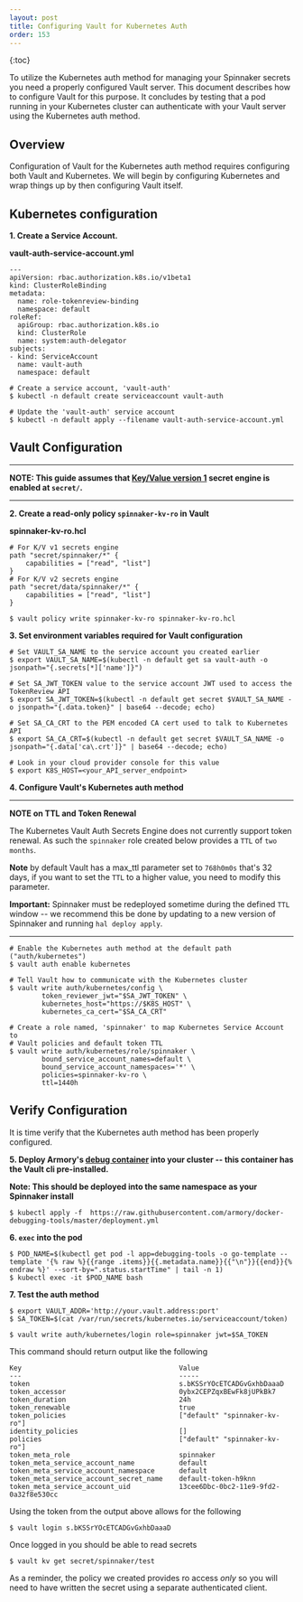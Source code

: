 ```yaml
---
layout: post
title: Configuring Vault for Kubernetes Auth
order: 153
---
```


{:toc}

To utilize the Kubernetes auth method for managing your Spinnaker secrets you need a properly configured Vault server. This document describes how to configure Vault for this purpose. It concludes by testing that a pod running in your Kubernetes cluster can authenticate with your Vault server using the Kubernetes auth method.

## Overview

Configuration of Vault for the Kubernetes auth method requires configuring both Vault and Kubernetes. We will begin by configuring Kubernetes and wrap things up by then configuring Vault itself. 

## Kubernetes configuration

**1. Create a Service Account.**

**vault-auth-service-account.yml**
```
---
apiVersion: rbac.authorization.k8s.io/v1beta1
kind: ClusterRoleBinding
metadata:
  name: role-tokenreview-binding
  namespace: default
roleRef:
  apiGroup: rbac.authorization.k8s.io
  kind: ClusterRole
  name: system:auth-delegator
subjects:
- kind: ServiceAccount
  name: vault-auth
  namespace: default
```

```
# Create a service account, 'vault-auth'
$ kubectl -n default create serviceaccount vault-auth

# Update the 'vault-auth' service account
$ kubectl -n default apply --filename vault-auth-service-account.yml
```

## Vault Configuration


---
**NOTE: This guide assumes that [Key/Value version 1](https://www.vaultproject.io/api/secret/kv/kv-v1.html) secret engine is enabled at `secret/`.**

---


**2. Create a read-only policy `spinnaker-kv-ro` in Vault**

**spinnaker-kv-ro.hcl**
```
# For K/V v1 secrets engine
path "secret/spinnaker/*" {
    capabilities = ["read", "list"]
}
# For K/V v2 secrets engine
path "secret/data/spinnaker/*" {
    capabilities = ["read", "list"]
}
```
```
$ vault policy write spinnaker-kv-ro spinnaker-kv-ro.hcl
```


**3. Set environment variables required for Vault configuration**

```
# Set VAULT_SA_NAME to the service account you created earlier
$ export VAULT_SA_NAME=$(kubectl -n default get sa vault-auth -o jsonpath="{.secrets[*]['name']}")

# Set SA_JWT_TOKEN value to the service account JWT used to access the TokenReview API
$ export SA_JWT_TOKEN=$(kubectl -n default get secret $VAULT_SA_NAME -o jsonpath="{.data.token}" | base64 --decode; echo)

# Set SA_CA_CRT to the PEM encoded CA cert used to talk to Kubernetes API
$ export SA_CA_CRT=$(kubectl -n default get secret $VAULT_SA_NAME -o jsonpath="{.data['ca\.crt']}" | base64 --decode; echo)

# Look in your cloud provider console for this value
$ export K8S_HOST=<your_API_server_endpoint>
```

**4. Configure Vault's Kubernetes auth method**


---
**NOTE on TTL and Token Renewal**

The Kubernetes Vault Auth Secrets Engine does not currently support token renewal. As such the `spinnaker` role created below provides a `TTL` of `two months`.

**Note** by default Vault has a max_ttl parameter set to `768h0m0s` that's 32 days, if you want to set the `TTL` to a higher value, you need to modify this parameter.


**Important:** Spinnaker must be redeployed sometime during the defined `TTL` window -- we recommend this be done by updating to a new version of Spinnaker and running `hal deploy apply`.

---


```
# Enable the Kubernetes auth method at the default path ("auth/kubernetes")
$ vault auth enable kubernetes

# Tell Vault how to communicate with the Kubernetes cluster
$ vault write auth/kubernetes/config \
        token_reviewer_jwt="$SA_JWT_TOKEN" \
        kubernetes_host="https://$K8S_HOST" \
        kubernetes_ca_cert="$SA_CA_CRT"

# Create a role named, 'spinnaker' to map Kubernetes Service Account to
# Vault policies and default token TTL
$ vault write auth/kubernetes/role/spinnaker \
        bound_service_account_names=default \
        bound_service_account_namespaces='*' \
        policies=spinnaker-kv-ro \
        ttl=1440h
```

## Verify Configuration

It is time verify that the Kubernetes auth method has been properly configured.

**5. Deploy Armory's [debug container](https://github.com/armory/docker-debugging-tools/blob/master/Dockerfile) into your cluster -- this container has the Vault cli pre-installed.**

**Note: This should be deployed into the same namespace as your Spinnaker install**

```$ kubectl apply -f  https://raw.githubusercontent.com/armory/docker-debugging-tools/master/deployment.yml```

**6. `exec` into the pod**

```
$ POD_NAME=$(kubectl get pod -l app=debugging-tools -o go-template --template '{% raw %}{{range .items}}{{.metadata.name}}{{"\n"}}{{end}}{% endraw %}' --sort-by=".status.startTime" | tail -n 1)
$ kubectl exec -it $POD_NAME bash
```

**7. Test the auth method**

```
$ export VAULT_ADDR='http://your.vault.address:port'
$ SA_TOKEN=$(cat /var/run/secrets/kubernetes.io/serviceaccount/token)

$ vault write auth/kubernetes/login role=spinnaker jwt=$SA_TOKEN
```

This command should return output like the following
```
Key                                       Value
---                                       -----
token                                     s.bKSSrYOcETCADGvGxhbDaaaD
token_accessor                            0ybx2CEPZqxBEwFk8jUPkBk7
token_duration                            24h
token_renewable                           true
token_policies                            ["default" "spinnaker-kv-ro"]
identity_policies                         []
policies                                  ["default" "spinnaker-kv-ro"]
token_meta_role                           spinnaker
token_meta_service_account_name           default
token_meta_service_account_namespace      default
token_meta_service_account_secret_name    default-token-h9knn
token_meta_service_account_uid            13cee6Dbc-0bc2-11e9-9fd2-0a32f8e530cc
```

Using the token from the output above allows for the following

```
$ vault login s.bKSSrYOcETCADGvGxhbDaaaD
```

Once logged in you should be able to read secrets

```
$ vault kv get secret/spinnaker/test
```

As a reminder, the policy we created provides ro access *only* so you will need to have written the secret using a separate authenticated client.
